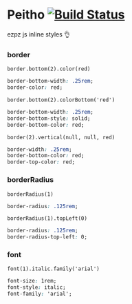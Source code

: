 # Peitho [![Build Status](https://travis-ci.org/lazopm/peitho.svg?branch=master)](https://travis-ci.org/lazopm/peitho)  
ezpz js inline styles :ok_hand:
### border
`border.bottom(2).color(red)`
```css
border-bottom-width: .25rem;
border-color: red;
```

`border.bottom(2).colorBottom('red')`
```css
border-bottom-width: .25rem;
border-bottom-style: solid;
border-bottom-color: red;
```

`border(2).vertical(null, null, red)`
```css
border-width: .25rem;
border-bottom-color: red;
border-top-color: red;
```

### borderRadius
`borderRadius(1)`
```css
border-radius: .125rem;
```

`borderRadius(1).topLeft(0)`
```css
border-radius: .125rem;
border-radius-top-left: 0;
```

### font
`font(1).italic.family('arial')`
```css
font-size: 1rem;
font-style: italic;
font-family: 'arial';
```
